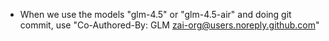 - When we use the models "glm-4.5" or "glm-4.5-air" and doing git commit, use "Co-Authored-By: GLM <zai-org@users.noreply.github.com>"
